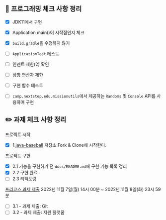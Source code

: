 ## 🎯 프로그래밍 체크 사항 정리

- [x] JDK11에서 구현
- [x] Application main()이 시작점인지 체크
- [x] `build.gradle`을 수정하지 않기
- [ ] `ApplicationTest` 테스트


- [ ] 인덴트 제한(2) 확인
- [ ] 삼항 연산자 제한


- [ ] 구현 함수 테스트


- [ ] `camp.nextstep.edu.missionutils`에서 제공하는 `Randoms` 및 `Console` API를 사용하여 구현


## ✏️ 과제 체크 사항 정리

프로젝트 시작
- [x] 1.[java-baseball](https://github.com/woowacourse-precourse/java-baseball) 저장소 Fork & Clone해 시작한다.

프로젝트 구현
- [x] 2.1 기능을 구현하기 전 `docs/README.md`에 구현 기능 목록 정리
- [x] 2.2 구현 완료
- [ ] 2.3 리팩토링

[프리코스 과제 제출](https://github.com/woowacourse/woowacourse-docs/tree/master/precourse) 2022년 11월 7일(월) 14시 00분 ~ 2022년 11월 8일(화) 23시 59분
- [ ] 3.1 - 과제 제출: Git
- [ ] 3.2 - 과제 제출: 지원 플랫폼